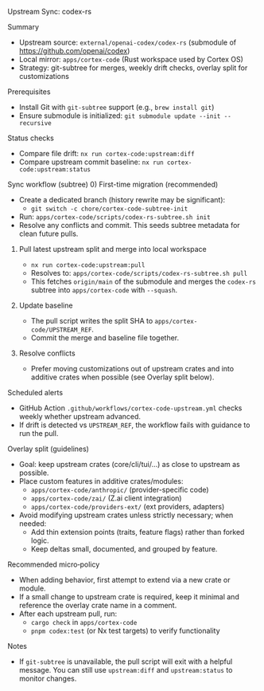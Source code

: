 Upstream Sync: codex-rs

Summary
- Upstream source: `external/openai-codex/codex-rs` (submodule of https://github.com/openai/codex)
- Local mirror: `apps/cortex-code` (Rust workspace used by Cortex OS)
- Strategy: git-subtree for merges, weekly drift checks, overlay split for customizations

Prerequisites
- Install Git with `git-subtree` support (e.g., `brew install git`)
- Ensure submodule is initialized: `git submodule update --init --recursive`

Status checks
- Compare file drift: `nx run cortex-code:upstream:diff`
- Compare upstream commit baseline: `nx run cortex-code:upstream:status`

Sync workflow (subtree)
0) First-time migration (recommended)
   - Create a dedicated branch (history rewrite may be significant):
     - `git switch -c chore/cortex-code-subtree-init`
   - Run: `apps/cortex-code/scripts/codex-rs-subtree.sh init`
   - Resolve any conflicts and commit. This seeds subtree metadata for clean future pulls.

1) Pull latest upstream split and merge into local workspace
   - `nx run cortex-code:upstream:pull`
   - Resolves to: `apps/cortex-code/scripts/codex-rs-subtree.sh pull`
   - This fetches `origin/main` of the submodule and merges the `codex-rs` subtree into `apps/cortex-code` with `--squash`.

2) Update baseline
   - The pull script writes the split SHA to `apps/cortex-code/UPSTREAM_REF`.
   - Commit the merge and baseline file together.

3) Resolve conflicts
   - Prefer moving customizations out of upstream crates and into additive crates when possible (see Overlay split below).

Scheduled alerts
- GitHub Action `.github/workflows/cortex-code-upstream.yml` checks weekly whether upstream advanced.
- If drift is detected vs `UPSTREAM_REF`, the workflow fails with guidance to run the pull.

Overlay split (guidelines)
- Goal: keep upstream crates (core/cli/tui/…) as close to upstream as possible.
- Place custom features in additive crates/modules:
  - `apps/cortex-code/anthropic/` (provider-specific code)
  - `apps/cortex-code/zai/` (Z.ai client integration)
  - `apps/cortex-code/providers-ext/` (ext providers, adapters)
- Avoid modifying upstream crates unless strictly necessary; when needed:
  - Add thin extension points (traits, feature flags) rather than forked logic.
  - Keep deltas small, documented, and grouped by feature.

Recommended micro‑policy
- When adding behavior, first attempt to extend via a new crate or module.
- If a small change to upstream crate is required, keep it minimal and reference the overlay crate name in a comment.
- After each upstream pull, run:
  - `cargo check` in `apps/cortex-code`
  - `pnpm codex:test` (or Nx test targets) to verify functionality

Notes
- If `git-subtree` is unavailable, the pull script will exit with a helpful message. You can still use `upstream:diff` and `upstream:status` to monitor changes.
